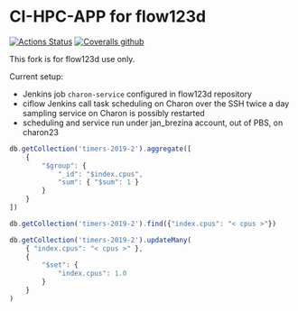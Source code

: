 # CI-HPC-APP for flow123d
[![Actions Status](https://github.com/flow123d/ci-hpc-app/workflows/Python%20application/badge.svg)](https://github.com/flow123d/ci-hpc-app/actions) [![Coveralls github](https://img.shields.io/coveralls/github/flow123d/ci-hpc-app?logo=codeforces&logoColor=999&style=flat&labelColor=393939)](https://coveralls.io/github/flow123d/ci-hpc-app)

This fork is for flow123d use only.

Current setup:
- Jenkins job `charon-service` configured in flow123d repository
- ciflow Jenkins call task scheduling on Charon over the SSH twice a day
  sampling service on Charon is possibly restarted
- scheduling and service run under jan_brezina account, out of PBS, on charon23





```js
db.getCollection('timers-2019-2').aggregate([
    {
        "$group": {
            "_id": "$index.cpus",
            "sum": { "$sum": 1 }
        }
    }
])

db.getCollection('timers-2019-2').find({"index.cpus": "< cpus >"})

db.getCollection('timers-2019-2').updateMany(
    { "index.cpus": "< cpus >" },
    {
        "$set": {
            "index.cpus": 1.0
        }
    }
)
```
